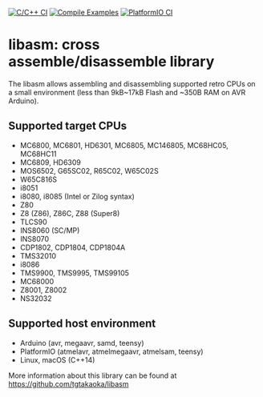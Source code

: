 [![C/C++ CI](https://github.com/tgtakaoka/libasm/actions/workflows/ccpp.yml/badge.svg)](https://github.com/tgtakaoka/libasm/actions/workflows/ccpp.yml)
[![Compile Examples](https://github.com/tgtakaoka/libasm/actions/workflows/arduino-ci.yml/badge.svg)](https://github.com/tgtakaoka/libasm/actions/workflows/arduino-ci.yml)
[![PlatformIO CI](https://github.com/tgtakaoka/libasm/actions/workflows/platformio-ci.yml/badge.svg)](https://github.com/tgtakaoka/libasm/actions/workflows/platformio-ci.yml)

# libasm: cross assemble/disassemble library

The libasm allows assembling and disassembling supported retro CPUs on
a small environment (less than 9kB~17kB Flash and ~350B RAM on AVR
Arduino).

## Supported target CPUs
- MC6800, MC6801, HD6301, MC6805, MC146805, MC68HC05, MC68HC11
- MC6809, HD6309
- MOS6502, G65SC02, R65C02, W65C02S
- W65C816S
- i8051
- i8080, i8085 (Intel or Zilog syntax)
- Z80
- Z8 (Z86), Z86C, Z88 (Super8)
- TLCS90
- INS8060 (SC/MP)
- INS8070
- CDP1802, CDP1804, CDP1804A
- TMS32010
- i8086
- TMS9900, TMS9995, TMS99105
- MC68000
- Z8001, Z8002
- NS32032

## Supported host environment
- Arduino (avr, megaavr, samd, teensy)
- PlatformIO (atmelavr, atmelmegaavr, atmelsam, teensy)
- Linux, macOS (C++14)

More information about this library can be found at
https://github.com/tgtakaoka/libasm

